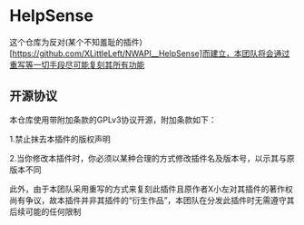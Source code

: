 # HelpSense

这个仓库为反对(某个不知羞耻的插件)[https://github.com/XLittleLeft/NWAPI__HelpSense]而建立，本团队将会通过重写等一切手段尽可能复刻其所有功能

## 开源协议

本仓库使用带附加条款的GPLv3协议开源，附加条款如下：

1.禁止抹去本插件的版权声明

2.当你修改本插件时，你必须以某种合理的方式修改插件名及版本号，以示其与原版本不同

此外，由于本团队采用重写的方式来复刻此插件且原作者X小左对其插件的著作权尚有争议，故本插件并非其插件的“衍生作品”，本团队在分发此插件时无需遵守其后续可能的任何限制
